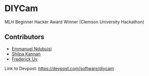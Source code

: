 # DIYCam
MLH Beginner Hacker Award Winner (Clemson University Hackathon)

## Contributors

- [Emmanuel Ndubuisi](https://linkedin.com/in/emmanuel-ndubuisi)
- [Shilpa Kannan](https://linkedin.com/in/shilpa-kannan-9831a3177)
- [Frederick Uy](https://www.linkedin.com/in/frederick-uy-15b50b16b)

Link to Devpost: https://devpost.com/software/diycam
